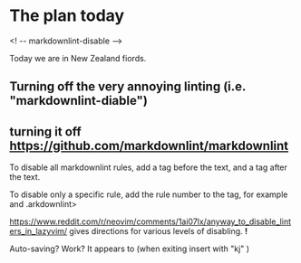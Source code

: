 # The plan today

<! -- markdownlint-disable -->

Today we are in New Zealand fiords.

## Turning off the very annoying linting (i.e. "markdownlint-diable")

## turning it off <https://github.com/markdownlint/markdownlint>

To disable all markdownlint rules, add a <!-- markdownlint-disable --> tag before the text, and a <!-- markdownlint-enable --> tag after the text.

To disable only a specific rule, add the rule number to the tag, for example <!-- markdownlint-disable MD044 --> and <!-- markdownlint-enable MD044 -->.arkdownlint>

<https://www.reddit.com/r/neovim/comments/1ai07lx/anyway_to_disable_linters_in_lazyvim/> gives directions for various levels of disabling. **!**

Auto-saving? Work? It appears to (when exiting insert with "kj" )
